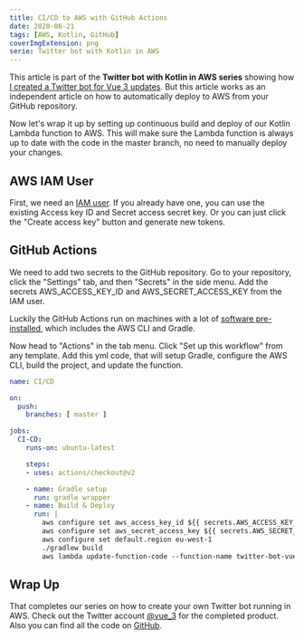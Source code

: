 ```yaml
---
title: CI/CD to AWS with GitHub Actions
date: 2020-06-21
tags: [AWS, Kotlin, GitHub]
coverImgExtension: png
serie: Twitter bot with Kotlin in AWS
---
```


This article is part of the **Twitter bot with Kotlin in AWS series** showing how [I created a Twitter bot for Vue 3 updates](/dev-blog/twitter-bot-vue-3-updates.html). But this article works as an independent article on how to automatically deploy to AWS from your GitHub repository.

Now let's wrap it up by setting up continuous build and deploy of our Kotlin Lambda function to AWS. This will make sure the Lambda function is always up to date with the code in the master branch, no need to manually deploy your changes.

## AWS IAM User

First, we need an [IAM user](https://docs.aws.amazon.com/IAM/latest/UserGuide/getting-started_create-admin-group.html). If you already have one, you can use the existing Access key ID and Secret access secret key. Or you can just click the "Create access key" button and generate new tokens.

## GitHub Actions

We need to add two secrets to the GitHub repository. Go to your repository, click the "Settings" tab, and then "Secrets" in the side menu. Add the secrets AWS_ACCESS_KEY_ID and AWS_SECRET_ACCESS_KEY from the IAM user.

Luckily the GitHub Actions run on machines with a lot of [software pre-installed](https://github.com/actions/virtual-environments/blob/master/images/linux/Ubuntu1804-README.md), which includes the AWS CLI and Gradle.

Now head to "Actions" in the tab menu. Click "Set up this workflow" from any template. Add this yml code, that will setup Gradle, configure the AWS CLI, build the project, and update the function.

```yml
name: CI/CD

on:
  push:
    branches: [ master ]

jobs:
  CI-CD:
    runs-on: ubuntu-latest

    steps:
    - uses: actions/checkout@v2

    - name: Gradle setup
      run: gradle wrapper
    - name: Build & Deploy
      run: |
        aws configure set aws_access_key_id ${{ secrets.AWS_ACCESS_KEY_ID }}
        aws configure set aws_secret_access_key ${{ secrets.AWS_SECRET_ACCESS_KEY }}
        aws configure set default.region eu-west-1
        ./gradlew build
        aws lambda update-function-code --function-name twitter-bot-vue-3 --zip-file fileb://build/libs/twitter-bot-vue-3.jar
```

## Wrap Up

That completes our series on how to create your own Twitter bot running in AWS. Check out the Twitter account [@vue_3](https://twitter.com/vue_3) for the completed product. Also you can find all the code on [GitHub](https://github.com/gautemo/twitter-bot-vue-3).